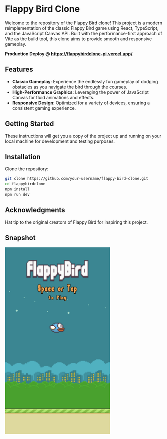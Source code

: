# Flappy Bird Clone

Welcome to the repository of the Flappy Bird clone! This project is a modern reimplementation of the classic Flappy Bird game using React, TypeScript, and the JavaScript Canvas API. Built with the performance-first approach of Vite as the build tool, this clone aims to provide smooth and responsive gameplay.

**Production Deploy @ https://flappybirdclone-pi.vercel.app/**

## Features

- **Classic Gameplay**: Experience the endlessly fun gameplay of dodging obstacles as you navigate the bird through the courses.
- **High-Performance Graphics**: Leveraging the power of JavaScript Canvas for fluid animations and effects.
- **Responsive Design**: Optimized for a variety of devices, ensuring a consistent gaming experience.

## Getting Started

These instructions will get you a copy of the project up and running on your local machine for development and testing purposes.

## Installation

Clone the repository:

```bash
git clone https://github.com/your-username/flappy-bird-clone.git
cd flappybirdclone
npm install
npm run dev
```

## Acknowledgments
Hat tip to the original creators of Flappy Bird for inspiring this project.

## Snapshot

![Flappy Bird Snapshot](public/demo.png "Interactive and fun!")